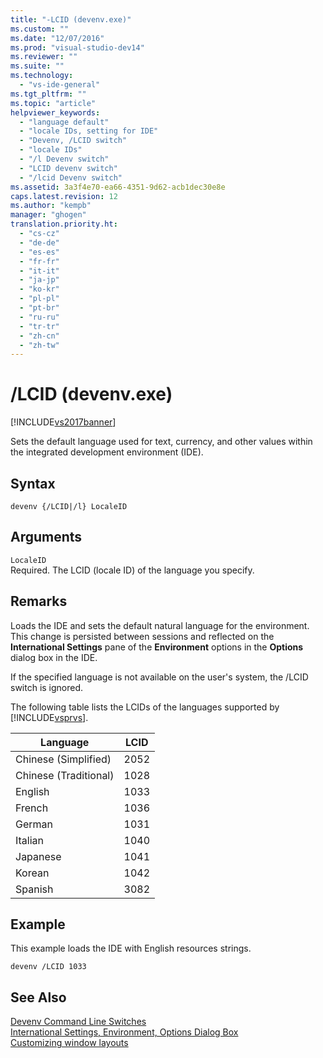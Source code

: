 ```yaml
---
title: "-LCID (devenv.exe)"
ms.custom: ""
ms.date: "12/07/2016"
ms.prod: "visual-studio-dev14"
ms.reviewer: ""
ms.suite: ""
ms.technology: 
  - "vs-ide-general"
ms.tgt_pltfrm: ""
ms.topic: "article"
helpviewer_keywords: 
  - "language default"
  - "locale IDs, setting for IDE"
  - "Devenv, /LCID switch"
  - "locale IDs"
  - "/l Devenv switch"
  - "LCID devenv switch"
  - "/lcid Devenv switch"
ms.assetid: 3a3f4e70-ea66-4351-9d62-acb1dec30e8e
caps.latest.revision: 12
ms.author: "kempb"
manager: "ghogen"
translation.priority.ht: 
  - "cs-cz"
  - "de-de"
  - "es-es"
  - "fr-fr"
  - "it-it"
  - "ja-jp"
  - "ko-kr"
  - "pl-pl"
  - "pt-br"
  - "ru-ru"
  - "tr-tr"
  - "zh-cn"
  - "zh-tw"
---
```

# /LCID (devenv.exe)
[!INCLUDE[vs2017banner](../../code-quality/includes/vs2017banner.md)]

Sets the default language used for text, currency, and other values within the integrated development environment (IDE).  
  
## Syntax  
  
```  
devenv {/LCID|/l} LocaleID  
```  
  
## Arguments  
 `LocaleID`  
 Required. The LCID (locale ID) of the language you specify.  
  
## Remarks  
 Loads the IDE and sets the default natural language for the environment. This change is persisted between sessions and reflected on the **International Settings** pane of the **Environment** options in the **Options** dialog box in the IDE.  
  
 If the specified language is not available on the user's system, the /LCID switch is ignored.  
  
 The following table lists the LCIDs of the languages supported by [!INCLUDE[vsprvs](../../code-quality/includes/vsprvs_md.md)].  
  
|Language|LCID|  
|--------------|----------|  
|Chinese (Simplified)|2052|  
|Chinese (Traditional)|1028|  
|English|1033|  
|French|1036|  
|German|1031|  
|Italian|1040|  
|Japanese|1041|  
|Korean|1042|  
|Spanish|3082|  
  
## Example  
 This example loads the IDE with English resources strings.  
  
```  
devenv /LCID 1033  
```  
  
## See Also  
 [Devenv Command Line Switches](../../ide/reference/devenv-command-line-switches.md)   
 [International Settings, Environment, Options Dialog Box](../../ide/reference/international-settings--environment--options-dialog-box.md)   
 [Customizing window layouts](../../ide/customizing-window-layouts-in-visual-studio.md)